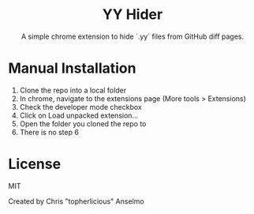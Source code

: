 <h1 align="center">YY Hider</h1>
<p align="center">A simple chrome extension to hide `.yy` files from GitHub diff pages.</p>

# Manual Installation

1. Clone the repo into a local folder
2. In chrome, navigate to the extensions page (More tools > Extensions)
3. Check the developer mode checkbox
4. Click on Load unpacked extension...
5. Open the folder you cloned the repo to
6. There is no step 6

# License
MIT

Created by Chris "topherlicious" Anselmo
